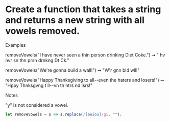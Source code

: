 # Create a function that takes a string and returns a new string with all vowels removed.

Examples

removeVowels("I have never seen a thin person drinking Diet Coke.")
➞ " hv nvr sn thn prsn drnkng Dt Ck."

removeVowels("We're gonna build a wall!")
➞ "W'r gnn bld wll!"

removeVowels("Happy Thanksgiving to all--even the haters and losers!")
➞ "Hppy Thnksgvng t ll--vn th htrs nd lsrs!"

Notes

"y" is not considered a vowel.

```javascript
let removeVowels = s => s.replace(/[aeiou]/gi, "");
```
